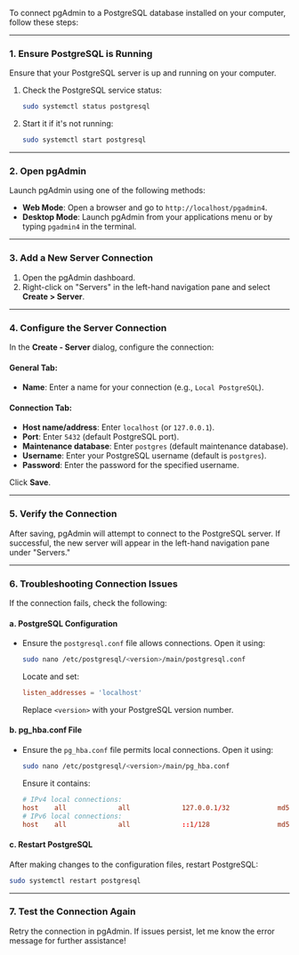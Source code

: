 To connect pgAdmin to a PostgreSQL database installed on your computer, follow these steps:

---

### 1. **Ensure PostgreSQL is Running**
Ensure that your PostgreSQL server is up and running on your computer.

1. Check the PostgreSQL service status:
   ```bash
   sudo systemctl status postgresql
   ```
2. Start it if it's not running:
   ```bash
   sudo systemctl start postgresql
   ```

---

### 2. **Open pgAdmin**
Launch pgAdmin using one of the following methods:
- **Web Mode**: Open a browser and go to `http://localhost/pgadmin4`.
- **Desktop Mode**: Launch pgAdmin from your applications menu or by typing `pgadmin4` in the terminal.

---

### 3. **Add a New Server Connection**
1. Open the pgAdmin dashboard.
2. Right-click on "Servers" in the left-hand navigation pane and select **Create > Server**.

---

### 4. **Configure the Server Connection**
In the **Create - Server** dialog, configure the connection:

#### General Tab:
- **Name**: Enter a name for your connection (e.g., `Local PostgreSQL`).

#### Connection Tab:
- **Host name/address**: Enter `localhost` (or `127.0.0.1`).
- **Port**: Enter `5432` (default PostgreSQL port).
- **Maintenance database**: Enter `postgres` (default maintenance database).
- **Username**: Enter your PostgreSQL username (default is `postgres`).
- **Password**: Enter the password for the specified username.

Click **Save**.

---

### 5. **Verify the Connection**
After saving, pgAdmin will attempt to connect to the PostgreSQL server. If successful, the new server will appear in the left-hand navigation pane under "Servers."

---

### 6. **Troubleshooting Connection Issues**
If the connection fails, check the following:

#### a. **PostgreSQL Configuration**
- Ensure the `postgresql.conf` file allows connections. Open it using:
  ```bash
  sudo nano /etc/postgresql/<version>/main/postgresql.conf
  ```
  Locate and set:
  ```conf
  listen_addresses = 'localhost'
  ```
  Replace `<version>` with your PostgreSQL version number.

#### b. **pg_hba.conf File**
- Ensure the `pg_hba.conf` file permits local connections. Open it using:
  ```bash
  sudo nano /etc/postgresql/<version>/main/pg_hba.conf
  ```
  Ensure it contains:
  ```conf
  # IPv4 local connections:
  host    all             all             127.0.0.1/32            md5
  # IPv6 local connections:
  host    all             all             ::1/128                 md5
  ```

#### c. **Restart PostgreSQL**
After making changes to the configuration files, restart PostgreSQL:
```bash
sudo systemctl restart postgresql
```

---

### 7. **Test the Connection Again**
Retry the connection in pgAdmin. If issues persist, let me know the error message for further assistance!